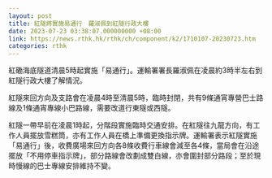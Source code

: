 ```yaml
---
layout: post
title: 紅隧將實施易通行　羅淑佩到紅隧行政大樓
date: 2023-07-23 03:38:07.000000000 +08:00
link: https://news.rthk.hk/rthk/ch/component/k2/1710107-20230723.htm
categories: rthk
---
```


紅磡海底隧道清晨5時起實施「易通行」。運輸署署長羅淑佩在凌晨約3時半左右到紅隧行政大樓了解情況。

紅隧來回方向及支路會在凌晨4時至清晨5時，臨時封閉，共有9條通宵專營巴士路線及1條通宵專線小巴路線，需要改道行東隧或西隧。

紅隧一帶早前在凌晨1時起，分階段實施臨時交通安排。在紅隧往九龍方向，有工作人員擺放雪糕筒，亦有工作人員在橋上準備更換指示牌。運輸署表示紅隧實施「易通行」後，收費廣場來回方向各8條收費行車線會減至各4條，當局會在沿途擺放「不用停車指示牌」，部分路線會改劃成雙白線，亦會圍封部分路段；至於現時慢線的巴士專線安排維持不變。
